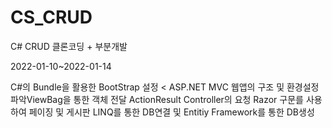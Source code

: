 # CS_CRUD
C# CRUD 클론코딩 + 부분개발

2022-01-10~2022-01-14

C#의 Bundle을 활용한 BootStrap 설정 <
ASP.NET MVC 웹앱의 구조 및 환경설정 파악ViewBag을 통한 객체 전달
ActionResult Controller의 요청
Razor 구문를 사용하여 페이징 및 게시판
LINQ를 통한 DB연결 및 Entitiy Framework를 통한 DB생성
